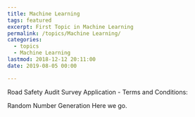 ```yaml
---
title: Machine Learning
tags: featured
excerpt: First Topic in Machine Learning
permalink: /topics/Machine Learning/
categories:
  - topics
  - Machine Learning
lastmod: 2018-12-12 20:11:00
date: 2019-08-05 00:00

---
```

Road Safety Audit Survey Application - Terms and Conditions:

Random Number Generation
Here we go.
